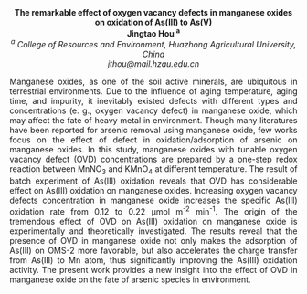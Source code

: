 <center><strong>The remarkable effect of oxygen vacancy defects
in manganese oxides on oxidation of As(III) to As(V)</strong>

<center><strong>Jingtao Hou <sup>a</sup></strong>

<center><i><sup>a</sup> College of Resources and Environment, Huazhong Agricultural
University, China</i>

<center><i>jthou@mail.hzau.edu.cn</i>

<p style=text-align:justify>Manganese oxides, as one of the soil active minerals, are ubiquitous in
terrestrial environments. Due to the influence of aging temperature,
aging time, and impurity, it inevitably existed defects with different
types and concentrations (e. g., oxygen vacancy defect) in manganese
oxide, which may affect the fate of heavy metal in environment. Though
many literatures have been reported for arsenic removal using manganese
oxide, few works focus on the effect of defect in oxidation/adsorption
of arsenic on manganese oxides. In this study, manganese oxides with
tunable oxygen vacancy defect (OVD) concentrations are prepared by a
one-step redox reaction between MnNO<sub>3</sub> and KMnO<sub>4</sub> at different
temperature. The result of batch experiment of As(III) oxidation reveals
that OVD has considerable effect on As(III) oxidation on manganese
oxides. Increasing oxygen vacancy defects concentration in manganese
oxide increases the specific As(III) oxidation rate from 0.12 to 0.22
μmol m<sup>-2</sup> min<sup>-1</sup>. The origin of the tremendous effect of OVD on
As(III) oxidation on manganese oxide is experimentally and theoretically
investigated. The results reveal that the presence of OVD in manganese
oxide not only makes the adsorption of As(III) on OMS-2 more favorable,
but also accelerates the charge transfer from As(III) to Mn atom, thus
significantly improving the As(III) oxidation activity. The present work
provides a new insight into the effect of OVD in manganese oxide on the
fate of arsenic species in environment.
